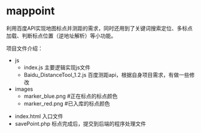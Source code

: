 # mappoint
利用百度API实现地图标点并测距的需求，同时还用到了关键词搜索定位、多标点加载、判断标点位置（逆地址解析）等小功能。

项目文件介绍：
+ js
	- index.js 主要逻辑实现js文件
	- Baidu_DistanceTool_1.2.js 百度测距api，根据自身项目需求，有做一些修改
+ images
	- marker_blue.png #正在标点的标点颜色
	- marker_red.png #已入库的标点颜色
- index.html 入口文件
- savePoint.php 标点完成后，提交到后端的程序处理文件